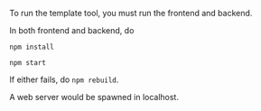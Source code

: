 To run the template tool, you must run the frontend and backend.

In both frontend and backend, do

`npm install`

`npm start`

If either fails, do `npm rebuild`.

A web server would be spawned in localhost.
